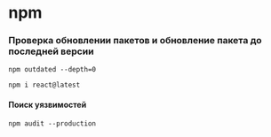 # npm

### Проверка обновлении пакетов и обновление пакета до последней версии
```
npm outdated --depth=0
```
```
npm i react@latest
```
#### Поиск уязвимостей
```
npm audit --production
```

